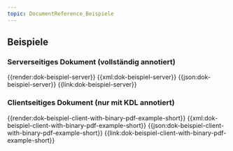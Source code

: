 ```yaml
---
topic: DocumentReference_Beispiele
---
```

## Beispiele
### Serverseitiges Dokument (vollständig annotiert)

<tabs>
    <tab title="Übersicht">      
        {{render:dok-beispiel-server}}
    </tab>
    <tab title="XML">      
        {{xml:dok-beispiel-server}}
    </tab>
    <tab title="JSON">
        {{json:dok-beispiel-server}}
    </tab>
    <tab title="Link">
        {{link:dok-beispiel-server}}
    </tab>
</tabs>

### Clientseitiges Dokument (nur mit KDL annotiert)

<tabs>
    <tab title="Übersicht">      
        {{render:dok-beispiel-client-with-binary-pdf-example-short}}
    </tab>
    <tab title="XML">      
        {{xml:dok-beispiel-client-with-binary-pdf-example-short}}
    </tab>
    <tab title="JSON">
        {{json:dok-beispiel-client-with-binary-pdf-example-short}}
    </tab>
    <tab title="Link">
        {{link:dok-beispiel-client-with-binary-pdf-example-short}}
    </tab>
</tabs>

